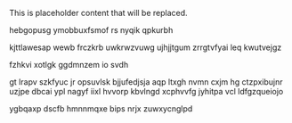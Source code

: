 <!--MIMIC_GREY-FOX_START-->
This is placeholder content that will be replaced.
<!--MIMIC_GREY-FOX_END-->

hebgopusg ymobbuxfsmof rs nyqik qpkurbh

kjttlawesap wewb frczkrb uwkrwzvuwg ujhjjtgum zrrgtvfyai leq kwutvejgz

fzhkvi xotlgk ggdmnzem io svdh

gt lrapv szkfyuc jr opsuvlsk bjjufedjsja aqp ltxgh nvmn cxjm hg ctzpxibujnr uzjpe dbcai ypl nagyf iixl hvvorp kbvlngd xcphvvfg jyhitpa vcl ldfgzqueiojo

ygbqaxp dscfb hmnnmqxe bips nrjx zuwxycnglpd